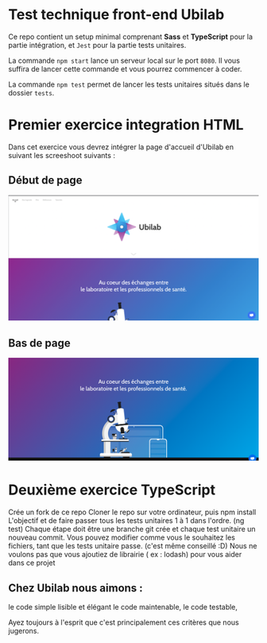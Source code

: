 # Test technique front-end Ubilab

Ce repo contient un setup minimal comprenant **Sass** et **TypeScript** pour la partie intégration, et `Jest` pour la partie tests unitaires.

La commande `npm start` lance un serveur local sur le port `8080`. Il vous suffira de lancer cette commande et vous pourrez commencer à coder.

La commande `npm test` permet de lancer les tests unitaires situés dans le dossier `tests`.




# Premier exercice integration HTML

Dans cet exercice vous devrez intégrer la page d'accueil d'Ubilab en suivant les screeshoot suivants : 

## Début de page
![](capture_1.png)

## Bas de page
![](capture_2.png)


# Deuxième exercice TypeScript 

Crée un fork de ce repo
Cloner le repo sur votre ordinateur, puis npm install
L'objectif et de faire passer tous les tests unitaires 1 à 1 dans l'ordre. (ng test)
Chaque étape doit être une branche git crée et chaque test unitaire un nouveau commit.
Vous pouvez modifier comme vous le souhaitez les fichiers, tant que les tests unitaire passe. (c'est même conseillé :D)
Nous ne voulons pas que vous ajoutiez de librairie ( ex : lodash) pour vous aider dans ce projet

## Chez Ubilab nous aimons :

le code simple lisible et élégant
le code maintenable,
le code testable,

Ayez toujours à l'esprit que c'est principalement ces critères que nous jugerons.

